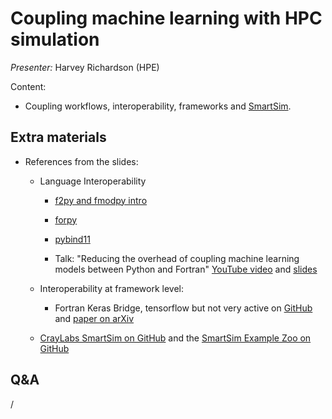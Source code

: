 # Coupling machine learning with HPC simulation

*Presenter:* Harvey Richardson (HPE)

Content:

-   Coupling workflows, interoperability, frameworks and [SmartSim](https://github.com/CrayLabs/SmartSim).


<!--
<video src="https://462000265.lumidata.eu/ai-20241126/recordings/12_Coupling.mp4" controls="controls"></video>
-->


## Extra materials

<!--
-   [Presentation slides](https://462000265.lumidata.eu/ai-20241126/files/LUMI-ai-20241126-12-Coupling_Simulation_and_AI.pdf)
-->

-   References from the slides:

    -   Language Interoperability
   
        -   [f2py and fmodpy intro](https://www.matecdev.com/posts/fortran-in-python.html)

        -   [forpy](https://github.com/ylikx/forpy)

        -   [pybind11](https://github.com/pybind/pybind11)

        -   Talk: "Reducing the overhead of coupling machine learning models between Python and Fortran"
            [YouTube video](https://www.youtube.com/watch?v=Ei6H_BoQ7g4)
            and [slides](https://jackatkinson.net/slides/RSECon23/RSECon23.html#/title-slide)

    -   Interoperability at framework level:

        -   Fortran Keras Bridge, tensorflow but not very active
            on [GitHub](https://github.com/scientific-computing/FKB)
            and [paper on arXiv](https://arxiv.org/abs/2004.10652)

    -   [CrayLabs SmartSim on GitHub](https://github.com/CrayLabs/SmartSim)
        and the [SmartSim Example Zoo on GitHub](https://github.com/CrayLabs/SmartSim-Zoo)


## Q&A

/


